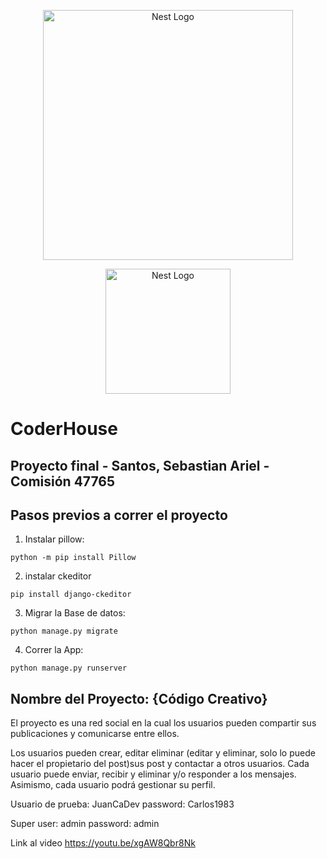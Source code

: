 <p align="center">
  <a href="https://www.coderhouse.com/" target="blank"><img src="https://www.coderhouse.com/imgs/ch.svg" width= "400" alt="Nest Logo" /></a>
</p>

<p align="center">
  <a href="https://www.python.org/" target="blank"><img src="https://www.python.org/static/img/python-logo.png" width="200" alt="Nest Logo" /></a>
</p>

# CoderHouse
## Proyecto final - Santos, Sebastian Ariel - Comisión 47765

## Pasos previos a correr el proyecto

1. Instalar pillow:
```
python -m pip install Pillow
```

2. instalar ckeditor
```
pip install django-ckeditor
```

3. Migrar la Base de datos:
```
python manage.py migrate
```

4. Correr la App:
```
python manage.py runserver 
```


## Nombre del Proyecto: {Código Creativo}

El proyecto es una red social en la cual los usuarios pueden compartir sus publicaciones y comunicarse entre ellos.

Los usuarios pueden crear, editar eliminar (editar y eliminar, solo lo puede hacer el propietario del post)sus post y contactar a otros usuarios.
Cada usuario puede enviar, recibir y eliminar y/o responder a los mensajes.
Asimismo, cada usuario podrá gestionar su perfil.

Usuario de prueba:
JuanCaDev
password:
Carlos1983

Super user: 
admin
password:
admin

Link al video https://youtu.be/xgAW8Qbr8Nk